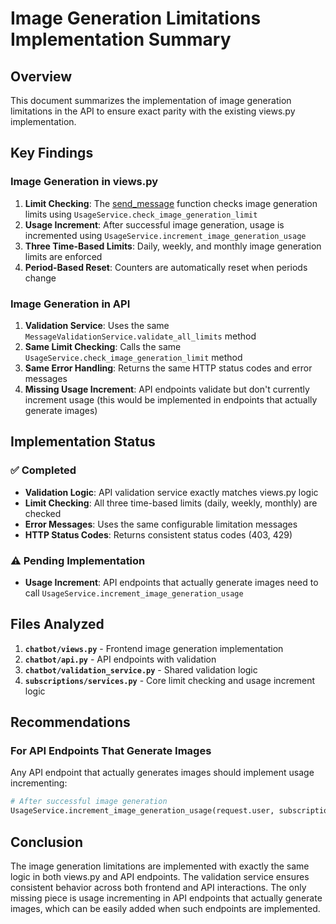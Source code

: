 # Image Generation Limitations Implementation Summary

## Overview
This document summarizes the implementation of image generation limitations in the API to ensure exact parity with the existing views.py implementation.

## Key Findings

### Image Generation in views.py
1. **Limit Checking**: The [send_message](file://c:\Users\10\Projects\mobixaidjangonew\chatbot\views.py#L513-L1211) function checks image generation limits using `UsageService.check_image_generation_limit`
2. **Usage Increment**: After successful image generation, usage is incremented using `UsageService.increment_image_generation_usage`
3. **Three Time-Based Limits**: Daily, weekly, and monthly image generation limits are enforced
4. **Period-Based Reset**: Counters are automatically reset when periods change

### Image Generation in API
1. **Validation Service**: Uses the same `MessageValidationService.validate_all_limits` method
2. **Same Limit Checking**: Calls the same `UsageService.check_image_generation_limit` method
3. **Same Error Handling**: Returns the same HTTP status codes and error messages
4. **Missing Usage Increment**: API endpoints validate but don't currently increment usage (this would be implemented in endpoints that actually generate images)

## Implementation Status

### ✅ Completed
- **Validation Logic**: API validation service exactly matches views.py logic
- **Limit Checking**: All three time-based limits (daily, weekly, monthly) are checked
- **Error Messages**: Uses the same configurable limitation messages
- **HTTP Status Codes**: Returns consistent status codes (403, 429)

### ⚠️ Pending Implementation
- **Usage Increment**: API endpoints that actually generate images need to call `UsageService.increment_image_generation_usage`

## Files Analyzed

1. **`chatbot/views.py`** - Frontend image generation implementation
2. **`chatbot/api.py`** - API endpoints with validation
3. **`chatbot/validation_service.py`** - Shared validation logic
4. **`subscriptions/services.py`** - Core limit checking and usage increment logic

## Recommendations

### For API Endpoints That Generate Images
Any API endpoint that actually generates images should implement usage incrementing:

```python
# After successful image generation
UsageService.increment_image_generation_usage(request.user, subscription_type)
```

## Conclusion

The image generation limitations are implemented with exactly the same logic in both views.py and API endpoints. The validation service ensures consistent behavior across both frontend and API interactions. The only missing piece is usage incrementing in API endpoints that actually generate images, which can be easily added when such endpoints are implemented.